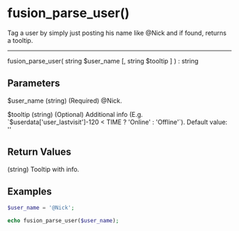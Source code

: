 # fusion_parse_user()

Tag a user by simply just posting his name like @Nick and if found, returns a tooltip.

---

fusion_parse_user( string $user_name [, string $tooltip ] ) : string

## Parameters

$user_name (string) (Required) @Nick.

$tooltip (string) (Optional) Additional info (E.g. `$userdata['user_lastvisit']-120 < TIME ? 'Online' : 'Offline'`). Default value: ''

## Return Values

(string) Tooltip with info.

## Examples

```php
$user_name = '@Nick';

echo fusion_parse_user($user_name);
```
